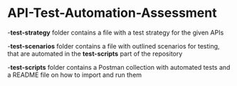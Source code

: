 # API-Test-Automation-Assessment

-**test-strategy** folder contains a file with a test strategy for the given APIs

-**test-scenarios** folder contains a file with outlined scenarios for testing, that are automated in the **test-scripts** part of the repository

-**test-scripts** folder contains a Postman collection with automated tests and a README file on how to import and run them
